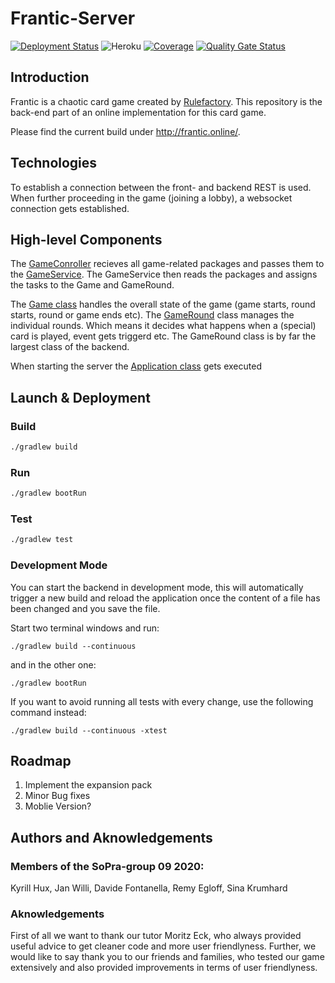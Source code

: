 # Frantic-Server
[![Deployment Status](https://github.com/soprafs20-group09/frantic-server/workflows/Deploy%20Project/badge.svg)](https://github.com/soprafs20-group09/frantic-server/actions)
![Heroku](https://heroku-badge.herokuapp.com/?app=sopra-fs20-group-09-server)
[![Coverage](https://sonarcloud.io/api/project_badges/measure?project=soprafs20-group09_frantic-server&metric=coverage)](https://sonarcloud.io/dashboard?id=soprafs20-group09_frantic-server)
[![Quality Gate Status](https://sonarcloud.io/api/project_badges/measure?project=soprafs20-group09_frantic-server&metric=alert_status)](https://sonarcloud.io/dashboard?id=soprafs20-group09_frantic-server)

## Introduction

Frantic is a chaotic card game created by [Rulefactory](https://rulefactory.ch). This repository is the back-end part of an online implementation for this card game.

Please find the current build under http://frantic.online/.

## Technologies

To establish a connection between the front- and backend REST is used. When further proceeding in the game (joining a lobby), a websocket connection gets established.

## High-level Components

The [GameConroller](src/main/java/ch/uzh/ifi/seal/soprafs20/controller/GameController.java) recieves all game-related packages and passes them to the [GameService](src/main/java/ch/uzh/ifi/seal/soprafs20/service/GameService.java). The GameService then reads the packages and assigns the tasks to the Game and GameRound.

The [Game class](src/main/java/ch/uzh/ifi/seal/soprafs20/entity/Game.java) handles the overall state of the game (game starts, round starts, round or game ends etc).
The [GameRound](src/main/java/ch/uzh/ifi/seal/soprafs20/entity/GameRound.java) class manages the individual rounds. Which means it decides what happens when a (special) card is played, event gets triggerd etc. The GameRound class is by far the largest class of the backend.


When starting the server the [Application class](src/main/java/ch/uzh/ifi/seal/soprafs20/Application.java) gets executed

## Launch & Deployment

### Build

```bash
./gradlew build
```

### Run

```bash
./gradlew bootRun
```

### Test

```bash
./gradlew test
```

### Development Mode

You can start the backend in development mode, this will automatically trigger a new build and reload the application
once the content of a file has been changed and you save the file.

Start two terminal windows and run:

`./gradlew build --continuous`

and in the other one:

`./gradlew bootRun`

If you want to avoid running all tests with every change, use the following command instead:

`./gradlew build --continuous -xtest`


## Roadmap

1. Implement the expansion pack
2. Minor Bug fixes
3. Moblie Version?

## Authors and Aknowledgements

### Members of the SoPra-group 09 2020:

Kyrill Hux,
Jan Willi,
Davide Fontanella,
Remy Egloff,
Sina Krumhard

### Aknowledgements

First of all we want to thank our tutor Moritz Eck, who always provided useful advice to get cleaner code and more user friendlyness.
Further, we would like to say thank you to our friends and families, who tested our game extensively and also provided improvements in terms of user friendlyness. 
